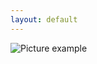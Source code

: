 ```yaml
---
layout: default
---
```

![Picture example](https://raw.githubusercontent.com/kvartirnik/website/gh-pages/images/kvartirnik_photos/11.jpg)

